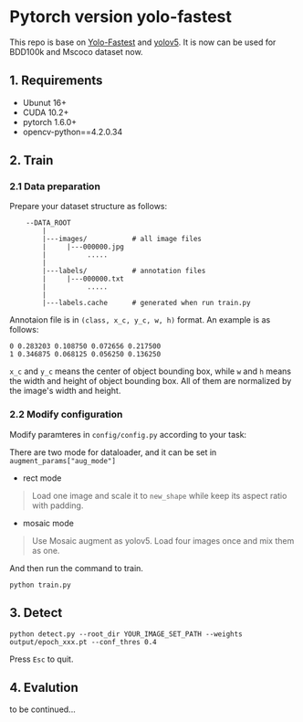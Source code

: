 # Pytorch version yolo-fastest

This repo is base on [Yolo-Fastest](https://github.com/dog-qiuqiu/Yolo-Fastest) and [yolov5](https://github.com/ultralytics/yolov5). It is now can be used for BDD100k and Mscoco dataset now.

## 1. Requirements
- Ubunut 16+
- CUDA 10.2+
- pytorch 1.6.0+
- opencv-python==4.2.0.34

## 2. Train

### 2.1 Data preparation
Prepare your dataset structure as follows: 

```
    --DATA_ROOT
        |
        |---images/           # all image files
        |     |---000000.jpg
        |          .....
        |
        |---labels/           # annotation files
        |     |---000000.txt 
        |          .....
        |
        |---labels.cache      # generated when run train.py
```

Annotaion file is in `(class, x_c, y_c, w, h)` format. An example is as follows:
```
0 0.283203 0.108750 0.072656 0.217500 
1 0.346875 0.068125 0.056250 0.136250 
```

`x_c` and `y_c` means the center of object bounding box, while `w` and `h` means the width and height of object bounding box. All of them are normalized by the image's width and height.

### 2.2 Modify configuration

Modify paramteres in `config/config.py` according to your task:

There are two mode for dataloader, and it can be set in `augment_params["aug_mode"]`
- rect mode 
 > Load one image and scale it to `new_shape` while keep its aspect ratio with padding.
- mosaic mode
 > Use Mosaic augment as yolov5. Load four images once and mix them as one. 

And then run the command to train.
```
python train.py
```

## 3. Detect
```
python detect.py --root_dir YOUR_IMAGE_SET_PATH --weights output/epoch_xxx.pt --conf_thres 0.4
```
Press `Esc` to quit. 

## 4. Evalution

to be continued...